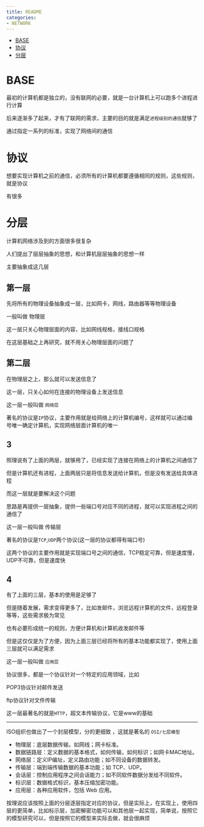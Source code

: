 ```yaml
---
title: README
categories:
- NETWORK
---
```


- [BASE](#BASE)
- [协议](#协议)
- [分层](#分层)

# BASE

最初的计算机都是独立的，没有联网的必要，就是一台计算机上可以跑多个进程进行计算

后来逐渐多了起来，才有了联网的需求，主要的目的就是满足`进程级别的通信`就够了

通过指定一系列的标准，实现了网络间的通信

# 协议

想要实现计算机之前的通信，必须所有的计算机都要遵循相同的规则，这些规则，就是协议

有很多

# 分层

计算机网络涉及到的方面很多很复杂

人们提出了层层抽象的思想，和计算机层层抽象的思想一样

主要抽象成这几层

## 第一层

先将所有的物理设备抽象成一层，比如网卡，网线，路由器等等物理设备

一般叫做 物理层

这一层只关心物理层面的内容，比如网线规格，接线口规格

在这层基础之上再研究，就不用关心物理层面的问题了

## 第二层


在物理层之上，那么就可以发送信息了

这一层，只关心如何在连接的物理设备上发送信息

这一层一般叫做 `网络层`

著名的协议是`IP`协议，主要作用就是给网络上的计算机编号，这样就可以通过编号唯一确定计算机，实现网络层面计算机的唯一


## 3

照理说有了上面的两层，就够用了，已经实现了连接在网络上的计算机之间通信了

但是计算机还有进程，上面两层只是将信息发送给计算机，但是没有发送给具体进程

而这一层就是要解决这个问题

思路是再提供一层抽象，提供一些端口号对应不同的进程，就可以实现进程之间的通信了

这一层一般叫做 传输层

著名的协议是`TCP`,`UDP`两个协议(这一层的协议都得有端口号)

这两个协议的主要作用就是实现端口号之间的通信，TCP稳定可靠，但是速度慢，UDP不可靠，但是速度快

## 4

有了上面的三层，基本的使用是足够了

但是随着发展，需求变得更多了，比如发邮件，浏览远程计算机的文件，远程登录等等，这些需求极为常见


也有必要形成统一的规则，方便计算机和计算机收发邮件等

但是这仅仅是为了方便，因为上面三层已经将所有的基本功能都实现了，使用上面三层就可以满足需求

这一层一般叫做 `应用层`

协议很多，都是一个协议针对一个特定的应用领域，比如

POP3协议针对邮件发送

ftp协议针对文件传输

这一层最著名的就是`HTTP`，超文本传输协议，它是www的基础

----------------

ISO组织也做出了一个封层模型，分的更细致 ，这就是著名的  `OSI/七层模型`

- 物理层：底层数据传输，如网线；网卡标准。 
- 数据链路层：定义数据的基本格式，如何传输，如何标识；如网卡MAC地址。
- 网络层：定义IP编址，定义路由功能；如不同设备的数据转发。
- 传输层：端到端传输数据的基本功能；如 TCP、UDP。
- 会话层：控制应用程序之间会话能力；如不同软件数据分发给不同软件。
- 标识层：数据格式标识，基本压缩加密功能。
- 应用层：各种应用软件，包括 Web 应用。


按理说应该按照上面的分层逐层指定对应的协议，但是实际上，在实现上，使用四层的更简单，比如标示层，加密解密功能可以和其他层一起实现，简单说，按照它的模型研究可以，但是按照它的模型来实际去做，就会很麻烦








